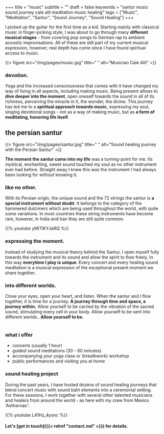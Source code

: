 +++
title = "music"
subtitle = ""
draft = false
keywords = "santur music sound journey cale alit meditation music healing"
tags = ["Music", "Meditation", "Santur", "Sound Journey", "Sound Healing"]
+++

I picked up the guitar for the first time as a kid. Starting mainly with classical music in finger-picking style, I was about to go through many **different musical stages** - from covering pop songs to German rap to ambient acoustic improvisations. All of these are still part of my current musical expression, however, real depth has come since I have found spiritual access to music. 

{{< figure src="/img/pages/music.jpg" title=" "
alt="Musician Cale Alit" >}}

### devotion.

Yoga and the increased consciousness that comes with it have changed my way of living in all aspects, including making music. Being present allows to **dive deeper into the moment**, open oneself towards the sound in all of its richness, perceiving the miracle in it, the wonder, the divine. This journey has led me to a **spiritual approach towards music**, expressing my soul, singing devotional songs - not as a way of making music, but as **a form of meditating, honoring life itself**.

## the persian santur

{{< figure src="/img/pages/santur.jpg" title=" "
alt="Sound healing journey with the Persian Santur" >}}

**The moment the santur came into my life** was a turning-point for me. Its mystical, enchanting, sweet sound touched my soul as no other instrument ever had before. Straight away I knew this was the instrument I had always been looking for without knowing it. 

### like no other.

With its Persian origin, the unique sound and the 72 strings the santur is **a special instrument without doubt**. It belongs to the category of the hammered dulcimers which are being used throughout the world, with quite some variations. In most countries these string instruments have become rare, however, in India and Iran they are still quite common.

{{% youtube yMlTlKYJeRQ %}}

### expressing the moment.

Instead of studying the musical theory behind the Santur, I open myself fully towards the instrument and its sound and allow the spirit to flow freely. In this way **everytime I play is unique**. Every concert and every healing sound meditation is a musical expression of the exceptional present moment we share together.

### into different worlds.

Close your eyes, open your heart, and listen. When the santur and I flow together, it is time for a journey. **A journey through time and space, a journey within.** Allow yourself to be carried by the vibration of the sacred sound, stimulating every cell in your body. Allow yourself to be sent into different worlds.. **Allow yourself to be.**
<br/><br/>

### what i offer

* concerts (usually 1 hour)
* guided sound meditations (30 - 60 minutes)
* accompanying *your* yoga class or (breatkwork) workshop
* public performances and visiting you at home

### sound healing project

During the past years, I have hosted dozens of sound healing journeys that blend concert music with sound bath elements into a ceremonial setting. For these sessions, I work together with several other talented musicians and healers from around the world - as here with my crew from Mexico 'Aethernas':

{{% youtube L41Hz_4ysnc %}}

#### Let's [get in touch]({{< relref "contact.md" >}}) for details.


